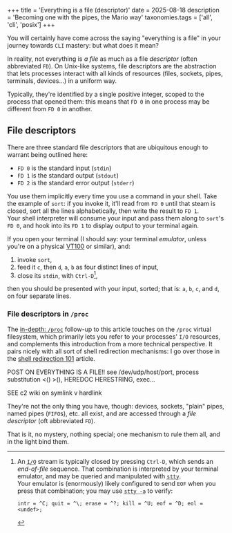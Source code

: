 +++
title = 'Everything is a file (descriptor)'
date = 2025-08-18
description = 'Becoming one with the pipes, the Mario way'
taxonomies.tags = ['all', 'cli', 'posix']
+++

You will certainly have come across the saying "everything is a file" in your
journey towards `CLI` mastery: but what does it mean?

In reality, not everything is *a file* as much as a file *descriptor* (often
abbreviated `FD`).  On Unix-like systems, file descriptors are the abstraction
that lets processes interact with all kinds of resources (files, sockets, pipes,
terminals, devices...) in a uniform way.

Typically, they're identified by a single positive integer, scoped to the
process that opened them: this means that `FD 0` in one process may be different
from `FD 0` in another.

## File descriptors

There are three standard file descriptors that are ubiquitous enough to warrant
being outlined here:

- `FD 0` is the standard input (`stdin`)
- `FD 1` is the standard output (`stdout`)
- `FD 2` is the standard error output (`stderr`)

 You use them implicitly every time you use a command in your shell.  Take the
example of `sort`: if you invoke it, it'll read from `FD 0` until that steam is
closed, sort all the lines alphabetically, then write the result to `FD 1`.<br>
   Your shell interpreter will consume your input and pass them along to
`sort`'s `FD 0`, and hook into its `FD 1` to display output to your terminal
again.

If you open your terminal (I should say: your terminal *emulator*, unless you're
on a physical [VT100](https://en.wikipedia.org/wiki/VT100) or similar), and:

1. invoke `sort`,
2. feed it `c`, then `d`, `a`, `b` as four distinct lines of input,
3. close its `stdin`, with `Ctrl-D`[^ctrl-d],

  [^ctrl-d]: An <abbr title="Input/Output">`I/O`</abbr> stream is typically
closed by pressing `Ctrl-D`, which sends an *end-of-file* sequence.
That combination is interpreted by your terminal emulator, and may be
queried and manipulated with <abbr title="Set the options for a terminal
">`stty`</abbr>.<br>
  Your emulator is (enormously) likely configured to send `EOF` when you
press that combination; you may use <abbr title="Print current terminal
settings">`stty -a`</abbr> to verify:
    <pre class="z-code"><code>intr = ^C; quit = ^\; erase = ^?; kill = ^U; <span
    class="term-fg33">eof = ^D</span>; eol = &lt;undef&gt;;</pre></code>

then you should be presented with your input, sorted; that is: `a`, `b`, `c`,
and `d`, on four separate lines.

### File descriptors in `/proc`

The [in-depth: `/proc`](@/posts/in-depth-slash-proc.md) follow-up to
this article touches on the `/proc` virtual filesystem, which primarily
lets you refer to your processes' `I/O` resources, and complements this
introduction from a more technical perspective.  It pairs nicely with
all sort of shell redirection mechanisms: I go over those in the [shell
redirection 101](@/posts/shell-redirection-101.md) article.














POST ON EVERYTHING IS A FILE!! see /dev/udp/host/port, process substitution <() >(), HEREDOC HERESTRING, exec...

SEE c2 wiki on symlink v hardlink










  They're not the only thing you
have, though: devices, sockets, "plain" pipes, named pipes (`FIFO`s), etc. all
exist, and are accessed through a *file descriptor* (oft abbreviated `FD`).

   That is it, no mystery, nothing special; one mechanism to rule them all, and
in the light bind them.<br>
